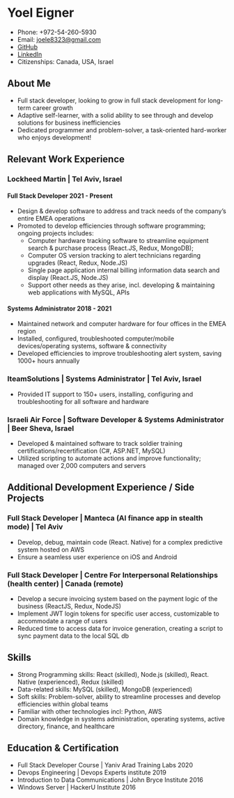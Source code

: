 # Yoel Eigner

- Phone: +972-54-260-5930
- Email: joele8323@gmail.com
- [GitHub](https://github.com/yoeleigner)
- [LinkedIn](https://www.linkedin.com/in/yoel-eigner-407569220/)
- Citizenships: Canada, USA, Israel  

## About Me

-	Full stack developer, looking to grow in full stack development for long-term career growth
-	Adaptive self-learner, with a solid ability to see through and develop solutions for business inefficiencies
-	Dedicated programmer and problem-solver, a task-oriented hard-worker who enjoys development!

## Relevant Work Experience

### Lockheed Martin | Tel Aviv, Israel
#### Full Stack Developer	2021 - Present
- Design & develop software to address and track needs of the company’s entire EMEA operations 
- Promoted to develop efficiencies through software programming; ongoing projects includes:
  - Computer hardware tracking software to streamline equipment search & purchase process (React.JS, Redux, MongoDB);
  -	Computer OS version tracking to alert technicians regarding upgrades (React, Redux, Node.JS)
  - Single page application internal billing information data search and display (React.JS, Node.JS)
  - Support other needs as they arise, incl. developing & maintaining web applications with MySQL, APIs 
#### Systems Administrator 	 2018 - 2021
-	Maintained network and computer hardware for four offices in the EMEA region
-	Installed, configured, troubleshooted computer/mobile devices/operating systems, software & connectivity
-	Developed efficiencies to improve troubleshooting alert system, saving 1000+ hours annually


### IteamSolutions | Systems Administrator | Tel Aviv, Israel
-	Provided IT support to 150+ users, installing, configuring and troubleshooting for all software and hardware 

### Israeli Air Force | Software Developer & Systems Administrator | Beer Sheva, Israel
-	Developed & maintained software to track soldier training certifications/recertification (C#, ASP.NET, MySQL)
-	Utilized scripting to automate actions and improve functionality; managed over 2,000 computers and servers

## Additional Development Experience / Side Projects

### Full Stack Developer | Manteca (AI finance app in stealth mode) | Tel Aviv
-	Develop, debug, maintain code (React. Native) for a complex predictive system hosted on AWS
-	Ensure a seamless user experience on iOS and Android


### Full Stack Developer | Centre For Interpersonal Relationships (health center) | Canada (remote)
-	Develop a secure invoicing system based on the payment logic of the business (ReactJS, Redux, NodeJS)
-	Implement JWT login tokens for specific user access, customizable to accommodate a range of users 
-	Reduced time to access data for invoice generation, creating a script to sync payment data to the local SQL db

## Skills

-	Strong Programming skills: React (skilled), Node.js (skilled), React. Native (experienced), Redux (skilled)
-	Data-related skills: MySQL (skilled), MongoDB (experienced)
-	Soft skills: Problem-solver, ability to streamline processes and develop efficiencies within global teams
-	Familiar with other technologies incl: Python, AWS
-	Domain knowledge in systems administration, operating systems, active directory, finance, and healthcare

## Education & Certification

- Full Stack Developer Course | Yaniv Arad Training Labs 2020
- Devops Engineering | Devops Experts institute	2019
- Introduction to Data Communications | John Bryce Institute 2016
- Windows Server | HackerU Institute 2016
